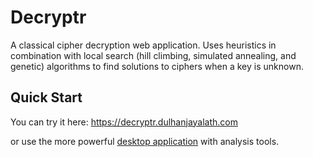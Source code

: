 # Decryptr

A classical cipher decryption web application. Uses heuristics in combination with local search (hill climbing, simulated annealing, and genetic) algorithms to find solutions to ciphers when a key is unknown.

## Quick Start
You can try it here: https://decryptr.dulhanjayalath.com

or use the more powerful [desktop application](https://github.com/armytricks/CryptanalysisToolkit) with analysis tools.
